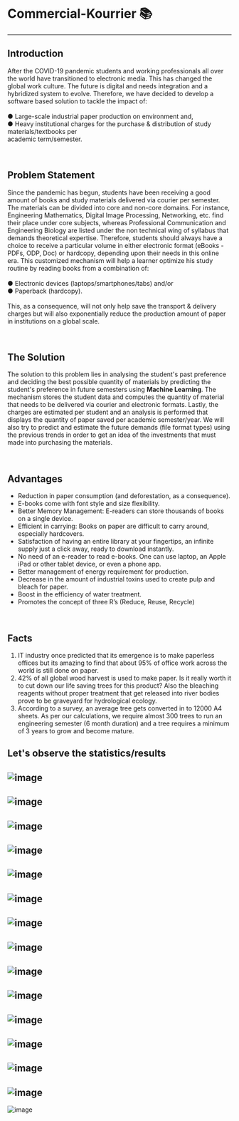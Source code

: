 # Commercial-Kourrier 📚
---
## Introduction

After the COVID-19 pandemic students and working professionals all over the world have transitioned to electronic media. This has changed the global work culture. The future is digital and needs integration and a hybridized system to evolve. Therefore, we have decided to develop a software based solution to tackle the impact of: <br /> <br />
● Large-scale industrial paper production on environment and, <br />
● Heavy institutional charges for the purchase & distribution of study materials/textbooks per <br />
academic term/semester.

<br />

## Problem Statement

Since the pandemic has begun, students have been receiving a good amount of books and study materials delivered via courier per semester. The materials can be divided into core and non-core domains. For instance, Engineering Mathematics, Digital Image Processing, Networking, etc. find their place under core subjects, whereas Professional Communication and Engineering Biology are listed under the non technical wing of syllabus that demands theoretical expertise. Therefore, students should always have a choice to receive a particular volume in either electronic format (eBooks - PDFs, ODP, Doc) or hardcopy, depending upon their needs in this online era. This customized mechanism will help a learner optimize his study routine by reading books from a combination of: <br /> <br />
● Electronic devices (laptops/smartphones/tabs) and/or <br />
● Paperback (hardcopy). <br /> <br />
This, as a consequence, will not only help save the transport & delivery charges but will also exponentially reduce the production amount of paper in institutions on a global scale.

<br />

## The Solution

The solution to this problem lies in analysing the student's past preference and deciding the best possible quantity of materials by predicting the student's preference in future semesters using **Machine Learning**. The mechanism stores the student data and computes the quantity of material that needs to be delivered via courier and electronic formats. Lastly, the charges are estimated per student and an analysis is performed that displays the quantity of paper saved per academic semester/year. We will also try to predict and estimate the future demands (file format types) using the previous trends in order to get an idea of the investments that must made into purchasing the materials.

<br />


## Advantages

- Reduction in paper consumption (and deforestation, as a consequence).
- E-books come with font style and size flexibility.
- Better Memory Management: E-readers can store thousands of books on a single device.
- Efficient in carrying: Books on paper are difficult to carry around, especially hardcovers.
-  Satisfaction of having an entire library at your fingertips, an infinite supply just a click away, ready to download instantly.
-  No need of an e-reader to read e-books. One can use laptop, an Apple iPad or other tablet device, or even a phone app.
- Better management of energy requirement for production.
- Decrease in the amount of industrial toxins used to create
pulp and bleach for paper.
- Boost in the efficiency of water treatment.
- Promotes the concept of three R’s (Reduce, Reuse, Recycle)

<br />

## Facts

1. IT industry once predicted that its emergence is to make paperless offices but its amazing to find that about 95% of office work across the world is still done on paper. <br />
2. 42% of all global wood harvest is used to make paper. Is it really worth it to cut down our life saving trees for this product? Also the bleaching reagents without proper treatment that get released into river bodies prove to be graveyard for hydrological ecology. <br /> 
3. According to a survey, an average tree gets converted in to 12000 A4 sheets. As per our calculations, we require almost 300 trees to run an engineering semester (6 month duration) and a tree requires a minimum of 3 years to grow and become mature.

## Let's observe the statistics/results

![image](https://user-images.githubusercontent.com/80598737/159672147-4ac21ad0-a2a3-46e7-914a-a671dca38213.png)
---
![image](https://user-images.githubusercontent.com/80598737/159672212-02c06984-8423-487b-9043-f609219b7fb3.png)
---
![image](https://user-images.githubusercontent.com/80598737/159672377-1e13c839-2742-4011-af87-9b770c3eb20f.png)
---
![image](https://user-images.githubusercontent.com/80598737/159672462-e2256e39-93a0-4350-96ed-cb6972ea710a.png)
---
![image](https://user-images.githubusercontent.com/80598737/159672535-d81bdc5a-cf60-4fab-8927-ba8b908f61d3.png)
---
![image](https://user-images.githubusercontent.com/80598737/159672588-2224f6d4-dc10-4b4d-b74e-bf61fe898eb6.png)
---
![image](https://user-images.githubusercontent.com/80598737/159672636-7d503220-3015-4186-9fb7-33e5efcd3c92.png)
---
![image](https://user-images.githubusercontent.com/80598737/159672693-7d58dddb-4cf6-4f85-9a4e-719f2fbecca3.png)
---
![image](https://user-images.githubusercontent.com/80598737/159672755-d26f1352-9cb8-4492-89c7-baca5005e115.png)
---
![image](https://user-images.githubusercontent.com/80598737/159672814-1ae334e1-c5a4-416f-8977-09122a83d955.png)
---
![image](https://user-images.githubusercontent.com/80598737/159672882-3037ae51-fead-4f6b-9555-401ac9ebf893.png)
---
![image](https://user-images.githubusercontent.com/80598737/159672933-795778ab-ab76-4fcc-b7b0-826fe2708a85.png)
---
![image](https://user-images.githubusercontent.com/80598737/159672987-78a61e3e-8f81-4e0e-9e03-c1600f37614a.png)
---
![image](https://user-images.githubusercontent.com/80598737/159673045-d289b019-08ea-41fd-8432-b09fedfbc235.png)
---
![image](https://user-images.githubusercontent.com/80598737/159673126-dcfc5d93-b942-4e3d-bb5c-bbd32f4fdc13.png)
